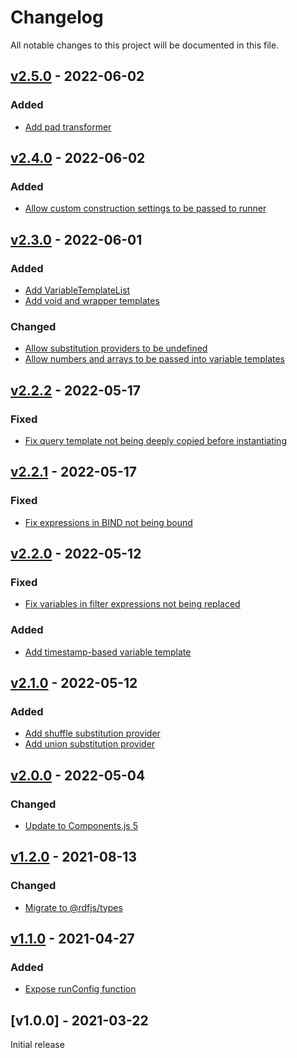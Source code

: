 # Changelog
All notable changes to this project will be documented in this file.

<a name="v2.5.0"></a>
## [v2.5.0](https://github.com/rubensworks/sparql-query-parameter-instantiator.js/compare/v2.4.0...v2.5.0) - 2022-06-02

### Added
* [Add pad transformer](https://github.com/rubensworks/sparql-query-parameter-instantiator.js/commit/0b2154691484441b05cb43d664e4265296fa85a4)

<a name="v2.4.0"></a>
## [v2.4.0](https://github.com/rubensworks/sparql-query-parameter-instantiator.js/compare/v2.3.0...v2.4.0) - 2022-06-02

### Added
* [Allow custom construction settings to be passed to runner](https://github.com/rubensworks/sparql-query-parameter-instantiator.js/commit/4be002d4b6efadd400fbeafb85db5f86a939ba8d)

<a name="v2.3.0"></a>
## [v2.3.0](https://github.com/rubensworks/sparql-query-parameter-instantiator.js/compare/v2.2.2...v2.3.0) - 2022-06-01

### Added
* [Add VariableTemplateList](https://github.com/rubensworks/sparql-query-parameter-instantiator.js/commit/6a0aa0d9fdec166fb4acb2cf135454118bc38d20)
* [Add void and wrapper templates](https://github.com/rubensworks/sparql-query-parameter-instantiator.js/commit/bf6213553bdbd9b3640fe95dc8703d1362234628)

### Changed
* [Allow substitution providers to be undefined](https://github.com/rubensworks/sparql-query-parameter-instantiator.js/commit/a049e84e0d41d92d21141cd2bdfdeb3c7e60ef55)
* [Allow numbers and arrays to be passed into variable templates](https://github.com/rubensworks/sparql-query-parameter-instantiator.js/commit/5aece873fc84d3ff244d20ace13b467af1859b06)

<a name="v2.2.2"></a>
## [v2.2.2](https://github.com/rubensworks/sparql-query-parameter-instantiator.js/compare/v2.2.1...v2.2.2) - 2022-05-17

### Fixed
* [Fix query template not being deeply copied before instantiating](https://github.com/rubensworks/sparql-query-parameter-instantiator.js/commit/892e8daaa871b2f30f0d9a65b8dcb0e7437418bb)

<a name="v2.2.1"></a>
## [v2.2.1](https://github.com/rubensworks/sparql-query-parameter-instantiator.js/compare/v2.2.0...v2.2.1) - 2022-05-17

### Fixed
* [Fix expressions in BIND not being bound](https://github.com/rubensworks/sparql-query-parameter-instantiator.js/commit/3f1c00722de6b99b4587e03bdb3555570e8cd3a2)

<a name="v2.2.0"></a>
## [v2.2.0](https://github.com/rubensworks/sparql-query-parameter-instantiator.js/compare/v2.1.0...v2.2.0) - 2022-05-12

### Fixed
* [Fix variables in filter expressions not being replaced](https://github.com/rubensworks/sparql-query-parameter-instantiator.js/commit/6b85a60cfe75b01239c5f9f75e1f124680022c9d)

### Added
* [Add timestamp-based variable template](https://github.com/rubensworks/sparql-query-parameter-instantiator.js/commit/e4f8a45f3e5877eac1fcf9ad60c9b708c6c0cc1d)

<a name="v2.1.0"></a>
## [v2.1.0](https://github.com/rubensworks/sparql-query-parameter-instantiator.js/compare/v1.2.0...v2.1.0) - 2022-05-12

### Added
* [Add shuffle substitution provider](https://github.com/rubensworks/sparql-query-parameter-instantiator.js/commit/194157746b67eedc7c16f070d9a2593f713056b4)
* [Add union substitution provider](https://github.com/rubensworks/sparql-query-parameter-instantiator.js/commit/6cff5d3bf7d82ef9b6ccf2aacb4a30f349b7e48b)

<a name="v2.0.0"></a>
## [v2.0.0](https://github.com/rubensworks/sparql-query-parameter-instantiator.js/compare/v1.2.0...v2.0.0) - 2022-05-04

### Changed
* [Update to Components.js 5](https://github.com/rubensworks/sparql-query-parameter-instantiator.js/commit/45182d4ee1d5504327d8216b72dcee42e3af140c)

<a name="v1.2.0"></a>
## [v1.2.0](https://github.com/rubensworks/sparql-query-parameter-instantiator.js/compare/v1.1.0...v1.2.0) - 2021-08-13

### Changed
* [Migrate to @rdfjs/types](https://github.com/rubensworks/sparql-query-parameter-instantiator.js/commit/15e64ea9fa29a6749d212b15f0b467fd61d0a39a)

<a name="v1.1.0"></a>
## [v1.1.0](https://github.com/rubensworks/sparql-query-parameter-instantiator.js/compare/v1.0.0...v1.1.0) - 2021-04-27

### Added
* [Expose runConfig function](https://github.com/rubensworks/sparql-query-parameter-instantiator.js/commit/e211789c1d8e38d02d85a6f249bccb85d9f84601)

<a name="v1.0.0"></a>
## [v1.0.0] - 2021-03-22

Initial release
